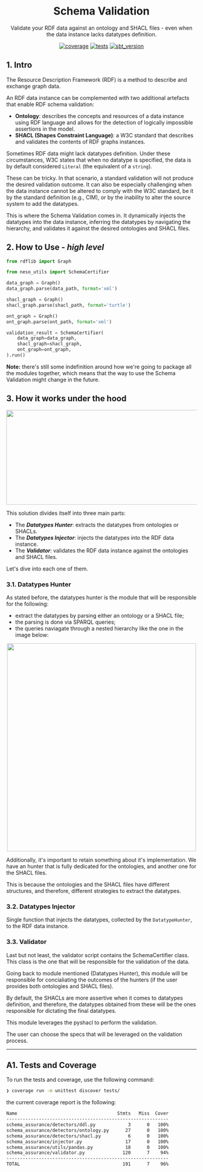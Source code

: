 <h1 align='center'>
    <strong> Schema Validation </strong>
</h1>

<p align='center'>
    Validate your RDF data against an ontology and SHACL files - even when the data instance lacks datatypes definition.
</p>


<div align="center">

  <a href="code coverage">![coverage](https://img.shields.io/badge/coverage-96%25-brightgreen)</a>
  <a href="tests">![tests](https://img.shields.io/badge/tests-62%20passed%2C%200%20failed-brightgreen)</a>
  <a href="python version">![sbt_version](https://img.shields.io/badge/python-3.10-blue?logo=python&logoColor=white)</a>

</div>

## **1. Intro**

The Resource Description Framework (RDF) is a method to describe and exchange graph data.

An RDF data instance can be complemented with two additional artefacts that enable RDF schema validation:

- **Ontology**: describes the concepts and resources of a data instance using RDF language and allows for the detection of logically impossible assertions in the model.
- **SHACL (Shapes Constraint Language)**: a W3C standard that describes and validates the contents of RDF graphs instances.

Sometimes RDF data might lack datatypes definition. Under these circumstances, W3C states that when no datatype is specified, the data is by default considered `Literal` (the equivalent of a `string`).

These can be tricky. In that scenario, a standard validation will not produce the desired validation outcome. It can also be especially challenging when the data instance cannot be altered to comply with the W3C standard, be it by the standard definition (e.g., CIM), or by the inability to alter the source system to add the datatypes.

This is where the Schema Validation comes in. It dynamically injects the datatypes into the data instance, inferring the datatypes by navigating the hierarchy, and validates it against the desired ontologies and SHACL files.

## **2. How to Use - _high level_**

```python
from rdflib import Graph

from neso_utils import SchemaCertifier

data_graph = Graph()
data_graph.parse(data_path, format='xml')

shacl_graph = Graph()
shacl_graph.parse(shacl_path, format='turtle')

ont_graph = Graph()
ont_graph.parse(ont_path, format='xml')

validation_result = SchemaCertifier(
    data_graph=data_graph,
    shacl_graph=shacl_graph,
    ont_graph=ont_graph,
).run()
```

**Note:** there's still some indefinition around how we're going to package all the modules together, which means that the way to use the Schema Validation might change in the future.

## **3. How it works under the hood**

<p align="center">
    <img src="./.docs/schema_certifier_mo.png" width="1200" height="250">
</p>

This solution divides itself into three main parts:

- The **_Datatypes Hunter_**: extracts the datatypes from ontologies or SHACLs.
- The **_Datatypes Injector_**: injects the datatypes into the RDF data instance.
- The **_Validator_**: validates the RDF data instance against the ontologies and SHACL files.

Let's dive into each one of them.

### **3.1. Datatypes Hunter**

As stated before, the datatypes hunter is the module that will be responsible for the following:
- extract the datatypes by parsing either an ontology or a SHACL file;
- the parsing is done via SPARQL queries;
- the queries naviagate through a nested hierarchy like the one in the image below:

<p align="center">
    <img src="./.docs/ontology_hierarchy.png" width="500" height="550">
</p>

Additionally, it's important to retain something about it's implementation. We have an hunter that is fully dedicated for the ontologies, and another one for the SHACL files.

This is because the ontologies and the SHACL files have different structures, and therefore, different strategies to extract the datatypes.

### **3.2. Datatypes Injector**

Single function that injects the datatypes, collected by the `DatatypeHunter`, to the RDF data instance.

### **3.3. Validator**

Last but not least, the validator script contains the SchemaCertifier class. This class is the one that will be responsible for the validation of the data.

Going back to module mentioned (Datatypes Hunter), this module will be responsible for concialiating the outcomes of the hunters (if the user provides both ontologies and SHACL files).

By default, the SHACLs are more assertive when it comes to datatypes definition, and therefore, the datatypes obtained from these will be the ones responsible for dictating the final datatypes.

This module leverages the pyshacl to perform the validation.

The user can choose the specs that will be leveraged on the validation process.

---

## **A1. Tests and Coverage**

To run the tests and coverage, use the following command:

```bash
❯ coverage run -m unittest discover tests/
```

the current coverage report is the following:

```bash
Name                                     Stmts   Miss  Cover
------------------------------------------------------------
schema_assurance/detectors/ddl.py            3      0   100%
schema_assurance/detectors/ontology.py      27      0   100%
schema_assurance/detectors/shacl.py          6      0   100%
schema_assurance/injector.py                17      0   100%
schema_assurance/utils/pandas.py            18      0   100%
schema_assurance/validator.py              120      7    94%
------------------------------------------------------------
TOTAL                                      191      7    96%
```
